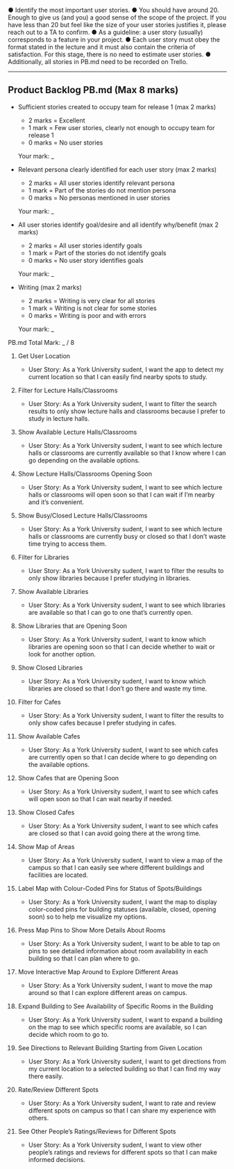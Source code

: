 ● Identify the most important user stories.
● You should have around 20. Enough to give us (and you) a good sense of the scope of
the project. If you have less than 20 but feel like the size of your user stories justifies it,
please reach out to a TA to confirm.
● As a guideline: a user story (usually) corresponds to a feature in your project.
● Each user story must obey the format stated in the lecture and it must also contain the
criteria of satisfaction. For this stage, there is no need to estimate user stories.
● Additionally, all stories in PB.md need to be recorded on Trello.

---
## Product Backlog PB.md (Max 8 marks) 
  - Sufficient stories created to occupy team for release 1 (max 2 marks) 
    - 2 marks = Excellent
    - 1 mark  = Few user stories, clearly not enough to occupy team for release 1
    - 0 marks = No user stories
   
    Your mark: _

  - Relevant persona clearly identified for each user story (max 2 marks) 
    - 2 marks = All user stories identify relevant persona
    - 1 mark  = Part of the stories do not mention persona
    - 0 marks = No personas mentioned in user stories

    Your mark: _

  - All user stories identify goal/desire and all identify why/benefit (max 2 marks) 
    - 2 marks = All user stories identify goals
    - 1 mark  = Part of the stories do not identify goals
    - 0 marks = No user story identifies goals
   
    Your mark: _

  - Writing (max 2 marks) 
    - 2 marks = Writing is very clear for all stories
    - 1 mark  = Writing is not clear for some stories
    - 0 marks = Writing is poor and with errors

    Your mark: _
  
  PB.md Total Mark: _ / 8

1) Get User Location
    - User Story: As a York University sudent, I want the app to detect my current location so that I can easily find nearby spots to study.

2) Filter for Lecture Halls/Classrooms
    - User Story: As a York University sudent, I want to filter the search results to only show lecture halls and classrooms because I prefer to study in lecture halls.

3) Show Available Lecture Halls/Classrooms
    - User Story: As a York University sudent, I want to see which lecture halls or classrooms are currently available so that I know where I can go depending on the available options.

4) Show Lecture Halls/Classrooms Opening Soon
    - User Story: As a York University sudent, I want to see which lecture halls or classrooms will open soon so that I can wait if I’m nearby and it’s convenient.

5) Show Busy/Closed Lecture Halls/Classrooms
    - User Story: As a York University sudent, I want to see which lecture halls or classrooms are currently busy or closed so that I don’t waste time trying to access them.

6) Filter for Libraries
    - User Story: As a York University sudent, I want to filter the results to only show libraries because I prefer studying in libraries.

7) Show Available Libraries
    - User Story: As a York University sudent, I want to see which libraries are available so that I can go to one that’s currently open.

8) Show Libraries that are Opening Soon
    - User Story: As a York University sudent, I want to know which libraries are opening soon so that I can decide whether to wait or look for another option.

9) Show Closed Libraries
    - User Story: As a York University sudent, I want to know which libraries are closed so that I don’t go there and waste my time.

10) Filter for Cafes
    - User Story: As a York University sudent, I want to filter the results to only show cafes because I prefer studying in cafes.

11) Show Available Cafes
    - User Story: As a York University sudent, I want to see which cafes are currently open so that I can decide where to go depending on the available options.

12) Show Cafes that are Opening Soon
    - User Story: As a York University sudent, I want to see which cafes will open soon so that I can wait nearby if needed.

13) Show Closed Cafes
    - User Story: As a York University sudent, I want to see which cafes are closed so that I can avoid going there at the wrong time.

14) Show Map of Areas
    - User Story: As a York University sudent, I want to view a map of the campus so that I can easily see where different buildings and facilities are located.

15) Label Map with Colour-Coded Pins for Status of Spots/Buildings
     - User Story: As a York University sudent, I want the map to display color-coded pins for building statuses (available, closed, opening soon) so to help me visualize my options.

16) Press Map Pins to Show More Details About Rooms
    - User Story: As a York University sudent, I want to be able to tap on pins to see detailed information about room availability in each building so that I can plan where to go.

17) Move Interactive Map Around to Explore Different Areas
    - User Story: As a York University sudent, I want to move the map around so that I can explore different areas on campus.

18) Expand Building to See Availability of Specific Rooms in the Building
    - User Story: As a York University sudent, I want to expand a building on the map to see which specific rooms are available, so I can decide which room to go to.

19) See Directions to Relevant Building Starting from Given Location
    - User Story: As a York University sudent, I want to get directions from my current location to a selected building so that I can find my way there easily.

20) Rate/Review Different Spots
    - User Story: As a York University sudent, I want to rate and review different spots on campus so that I can share my experience with others.

21) See Other People’s Ratings/Reviews for Different Spots
    - User Story: As a York University sudent, I want to view other people’s ratings and reviews for different spots so that I can make informed decisions.
